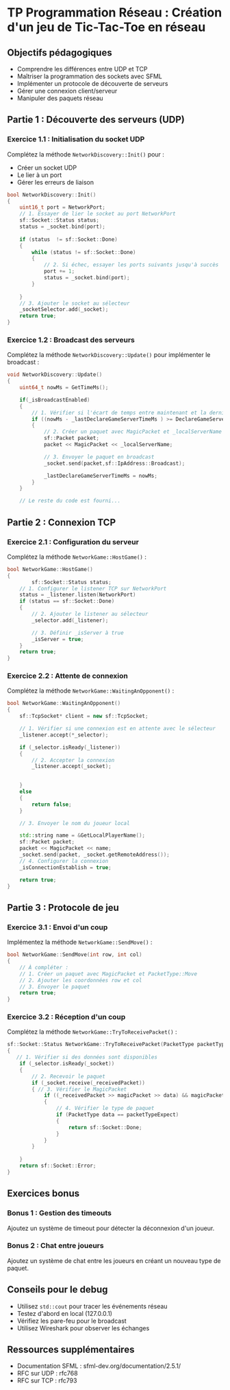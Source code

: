 # TP Programmation Réseau : Création d'un jeu de Tic-Tac-Toe en réseau

## Objectifs pédagogiques
- Comprendre les différences entre UDP et TCP
- Maîtriser la programmation des sockets avec SFML
- Implémenter un protocole de découverte de serveurs
- Gérer une connexion client/serveur
- Manipuler des paquets réseau

## Partie 1 : Découverte des serveurs (UDP)

### Exercice 1.1 : Initialisation du socket UDP
Complétez la méthode `NetworkDiscovery::Init()` pour :
- Créer un socket UDP
- Le lier à un port
- Gérer les erreurs de liaison

```cpp
bool NetworkDiscovery::Init()
{
    uint16_t port = NetworkPort;
	// 1. Essayer de lier le socket au port NetworkPort
	sf::Socket::Status status;
	status = _socket.bind(port);
	
	if (status  != sf::Socket::Done)
	{
		while (status != sf::Socket::Done)
		{
			// 2. Si échec, essayer les ports suivants jusqu'à succès
			port += 1;
			status = _socket.bind(port);
		}
			
	}
	// 3. Ajouter le socket au sélecteur
	_socketSelector.add(_socket);
	return true;
}
```

### Exercice 1.2 : Broadcast des serveurs
Complétez la méthode `NetworkDiscovery::Update()` pour implémenter le broadcast :

```cpp
void NetworkDiscovery::Update()
{
    uint64_t nowMs = GetTimeMs();

	if(_isBroadcastEnabled)
	{
		// 1. Vérifier si l'écart de temps entre maintenant et la dernière déclaration de temps est supérieure ou égale à DeclareGameServerDelayMs
		if ((nowMs - _lastDeclareGameServerTimeMs ) >= DeclareGameServerDelayMs)
		{
			// 2. Créer un paquet avec MagicPacket et _localServerName
			sf::Packet packet;
			packet << MagicPacket << _localServerName;

			// 3. Envoyer le paquet en broadcast
			_socket.send(packet,sf::IpAddress::Broadcast);

			_lastDeclareGameServerTimeMs = nowMs;
		}
	}

    // Le reste du code est fourni...

```

## Partie 2 : Connexion TCP

### Exercice 2.1 : Configuration du serveur
Complétez la méthode `NetworkGame::HostGame()` :

```cpp
bool NetworkGame::HostGame()
{
    	sf::Socket::Status status;
	// 1. Configurer le listener TCP sur NetworkPort
	status = _listener.listen(NetworkPort)
	if (status == sf::Socket::Done)
	{
		// 2. Ajouter le listener au sélecteur
		_selector.add(_listener);

		// 3. Définir _isServer à true
		_isServer = true;
	}
    return true;
}
```

### Exercice 2.2 : Attente de connexion
Complétez la méthode `NetworkGame::WaitingAnOpponent()` :

```cpp
bool NetworkGame::WaitingAnOpponent()
{
    sf::TcpSocket* client = new sf::TcpSocket;

	// 1. Vérifier si une connexion est en attente avec le sélecteur
	_listener.accept(*_selector);

	if (_selector.isReady(_listener))
	{
		// 2. Accepter la connexion
		_listener.accept(_socket);
		

	}
	else
	{
		return false;
	}

	// 3. Envoyer le nom du joueur local

	std::string name = &GetLocalPlayerName();
	sf::Packet packet;
	packet << MagicPacket << name;
	_socket.send(packet, _socket.getRemoteAddress());
	// 4. Configurer la connexion
	_isConnectionEstablish = true;

	return true;
}
```

## Partie 3 : Protocole de jeu

### Exercice 3.1 : Envoi d'un coup
Implémentez la méthode `NetworkGame::SendMove()` :

```cpp
bool NetworkGame::SendMove(int row, int col)
{
    // À compléter :
    // 1. Créer un paquet avec MagicPacket et PacketType::Move
    // 2. Ajouter les coordonnées row et col
    // 3. Envoyer le paquet
    return true;
}
```

### Exercice 3.2 : Réception d'un coup
Complétez la méthode `NetworkGame::TryToReceivePacket()` :

```cpp
sf::Socket::Status NetworkGame::TryToReceivePacket(PacketType packetTypeExpect)
{
   // 1. Vérifier si des données sont disponibles
	if (_selector.isReady(_socket))
	{
		// 2. Recevoir le paquet
		if (_socket.receive(_receivedPacket))
		{ // 3. Vérifier le MagicPacket
			if ((_receivedPacket >> magicPacket >> data) && magicPacket == MagicPacket)
			{
				// 4. Vérifier le type de paquet
				if (PacketType data == packetTypeExpect)
				{
					return sf::Socket::Done;
				}
			}
		}
		
	}
	return sf::Socket::Error;
}
```

## Exercices bonus

### Bonus 1 : Gestion des timeouts
Ajoutez un système de timeout pour détecter la déconnexion d'un joueur.

### Bonus 2 : Chat entre joueurs
Ajoutez un système de chat entre les joueurs en créant un nouveau type de paquet.

## Conseils pour le debug

- Utilisez `std::cout` pour tracer les événements réseau
- Testez d'abord en local (127.0.0.1)
- Vérifiez les pare-feu pour le broadcast
- Utilisez Wireshark pour observer les échanges

## Ressources supplémentaires
- Documentation SFML : sfml-dev.org/documentation/2.5.1/
- RFC sur UDP : rfc768
- RFC sur TCP : rfc793
